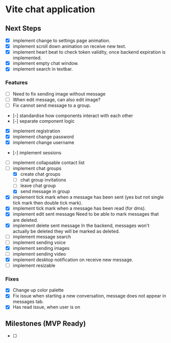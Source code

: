 # Vite chat application

## Next Steps
- [x] implement change to settings page animation.
- [x] implement scroll down animation on receive new text.
- [x] implement heart beat to check token validity, once backend expiration is implemented.
- [x] implement empty chat window.
- [x] implement search in textbar.

### Features
- [ ] Need to fix sending image without message
- [ ] When edit message, can also edit image?
- [ ] Fix cannot send message to a group.
- [-] standardise how components interact with each other
- [-] separate component logic
- [x] implement registration
- [x] implement change password
- [x] implement change username
- [-] implement sessions
- [ ] implement collapsable contact list
- [ ] implement chat groups
    - [x] create chat groups
    - [ ] chat group invitations
    - [ ] leave chat group
    - [x] send message in group
- [x] implement tick mark when a message has been sent (yes but not single tick mark then double tick mark).
- [x] implement tick mark when a message has been read (for dms).
- [x] implement edit sent message
    Need to be able to mark messages that are deleted.
- [x] implement delete sent message
    In the backend, messages won't actually be deleted they will be marked as deleted.
- [ ] implement message search
- [ ] implement sending voice
- [x] implement sending images
- [ ] implement sending video
- [x] implement desktop notification on receive new message.
- [ ] implement resizable 

### Fixes
- [x] Change up color palette
- [x] Fix issue when starting a new conversation, message does not appear in messages tab.
- [x] Has read issue, when user is on

## Milestones (MVP Ready)
- [ ] 